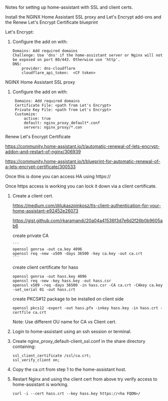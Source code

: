 Notes for setting up home-assistant with SSL and client certs.

Install the NGINX Home Assistant SSL proxy and Let's Encrypt add-ons and the Renew Let's Encrypt Certificate blueprint

Let's Encrypt:

1) Configure the add on with:

    ```
    Domains: Add required domains
    Challenge: Use 'dns' if the home-assistant server or Nginx will not be exposed on port 80/443. Otherwise use 'http'.
    DNS:
        provider: dns-cloudflare
        cloudflare_api_token:  <CF token>
    ```

NGINX Home Assistant SSL proxy

1) Configure the add on with:
   ```
    Domains: Add required domains
    Certificate File: <path from Let's Encrypt>
    Private Key File: <path from Let's Encrypt>
    Customize:
        active: true
        default: nginx_proxy_default*.conf
        servers: nginx_proxy/*.con

Renew Let's Encrypt Certificate

https://community.home-assistant.io/t/automatic-renewal-of-lets-encrypt-addon-and-restart-of-nginx/306939

https://community.home-assistant.io/t/blueprint-for-automatic-renewal-of-a-lets-encrypt-certificate/300533


Once this is done you can access HA using https://<domain>

Once https access is working you can lock it down via a client certificate. 

1) Create a client cert.

   https://medium.com/@lukaszpinkosz/tls-client-authentication-for-your-home-assistant-e92452e26073

   https://gist.github.com/rkaramandi/20a04a41536f3d7e6d2f26b0b9605ab6

   create private CA

       ```
       openssl genrsa -out ca.key 4096
       openssl req -new -x509 -days 36500 -key ca.key -out ca.crt
       ```
   create client certificate for hass

      ```
      openssl genrsa -out hass.key 4096
      openssl req -new -key hass.key -out hass.csr
      openssl x509 -req -days 36500 -in hass.csr -CA ca.crt -CAkey ca.key -set_serial 01 -out hass.crt
      ```

   create PKCS#12 package to be installed on client side

      ```
      openssl pkcs12 -export -out hass.pfx -inkey hass.key -in hass.crt -certfile ca.crt
      ```

    Note: Use different OU name for CA vs Client cert.

2) Login to home-assistant using an ssh session or terminal.
   
3) Create nginx_proxy_default-client_ssl.conf in the share directory containing:

    ```
    ssl_client_certificate /ssl/ca.crt;
    ssl_verify_client on;
    ```

4) Copy the ca.crt from step 1 to the home-assistant host.
   
5) Restart Nginx and using the client cert from above try verify access to home-assistant is working.

    ```
    curl -i --cert hass.crt --key hass.key https://<ha FQDN>/
    ```